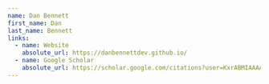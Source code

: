 ```yaml
---
name: Dan Bennett
first_name: Dan
last_name: Bennett
links:
  - name: Website
    absolute_url: https://danbennettdev.github.io/
  - name: Google Scholar
    absolute_url: https://scholar.google.com/citations?user=KxrABMIAAAAJ&hl=en
---
```

